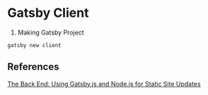 # Gatsby Client

1. Making Gatsby Project

```
gatsby new client

```

## References

[The Back End: Using Gatsby.js and Node.js for Static Site Updates](https://www.toptal.com/nodejs/gatsby-js-node-js-static-site-generator-pt-1)
